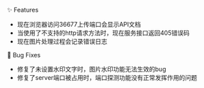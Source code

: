 ✨ Features

- 现在浏览器访问36677上传端口会显示API文档
- 当使用了不支持的http请求方法时，现在服务接口返回405错误码
- 现在图片处理过程会记录错误日志

🐛 Bug Fixes

- 修复了未设置水印文字时，图片水印功能无法生效的bug
- 修复了server端口被占用时，端口探测功能没有正常发挥作用的问题
